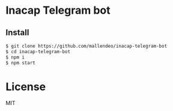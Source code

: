 # Inacap Telegram bot

## Install

```bash
$ git clone https://github.com/mallendeo/inacap-telegram-bot
$ cd inacap-telegram-bot
$ npm i
$ npm start
```

# License

MIT
